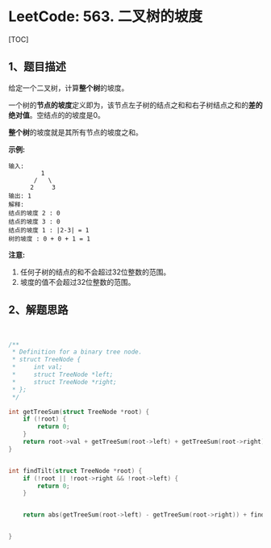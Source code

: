 # LeetCode: 563. 二叉树的坡度

[TOC]

## 1、题目描述



给定一个二叉树，计算**整个树**的坡度。

一个树的**节点的坡度**定义即为，该节点左子树的结点之和和右子树结点之和的**差的绝对值**。空结点的的坡度是0。

**整个树**的坡度就是其所有节点的坡度之和。

**示例:**

```
输入: 
         1
       /   \
      2     3
输出: 1
解释: 
结点的坡度 2 : 0
结点的坡度 3 : 0
结点的坡度 1 : |2-3| = 1
树的坡度 : 0 + 0 + 1 = 1
```

**注意:**

1. 任何子树的结点的和不会超过32位整数的范围。
2. 坡度的值不会超过32位整数的范围。

## 2、解题思路

​	

```c
/**
 * Definition for a binary tree node.
 * struct TreeNode {
 *     int val;
 *     struct TreeNode *left;
 *     struct TreeNode *right;
 * };
 */

int getTreeSum(struct TreeNode *root) {
    if (!root) {
        return 0;
    }
    return root->val + getTreeSum(root->left) + getTreeSum(root->right);
}


int findTilt(struct TreeNode *root) {
    if (!root || !root->right && !root->left) {
        return 0;
    }


    return abs(getTreeSum(root->left) - getTreeSum(root->right)) + findTilt(root->left) + findTilt(root->right);


}
```

